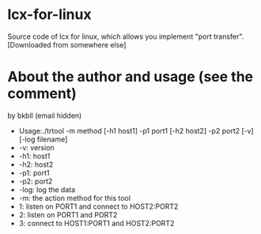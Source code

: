 # lcx-for-linux
Source code of lcx for linux, which allows you implement "port transfer". [Downloaded from somewhere else]

# About the author and usage (see the comment)
by bkbll (email hidden)
* Usage:./trtool -m method [-h1 host1] -p1 port1 [-h2 host2] -p2 port2 [-v] [-log filename] 
* -v: version 
* -h1: host1 
* -h2: host2 
* -p1: port1 
* -p2: port2 
* -log: log the data 
* -m: the action method for this tool 
* 1: listen on PORT1 and connect to HOST2:PORT2 
* 2: listen on PORT1 and PORT2 
* 3: connect to HOST1:PORT1 and HOST2:PORT2 
